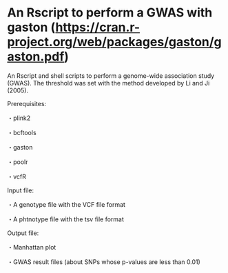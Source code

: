 # An Rscript to perform a GWAS with gaston (https://cran.r-project.org/web/packages/gaston/gaston.pdf)
An Rscript and shell scripts to perform a genome-wide association study (GWAS). The threshold was set with the method developed by Li and Ji (2005).



Prerequisites:

・plink2 

・bcftools

・gaston

・poolr

・vcfR




Input file:

・A genotype file with the VCF file format

・A phtnotype file with the tsv file format


Output file:

・Manhattan plot

・GWAS result files (about SNPs whose p-values are less than 0.01)


